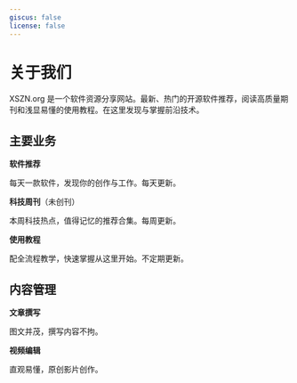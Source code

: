 ```yaml
---
giscus: false
license: false
---
```


# 关于我们

XSZN.org 是一个软件资源分享网站。最新、热门的开源软件推荐，阅读高质量期刊和浅显易懂的使用教程。在这里发现与掌握前沿技术。

## 主要业务

**软件推荐**

每天一款软件，发现你的创作与工作。每天更新。

**科技周刊**（未创刊）

本周科技热点，值得记忆的推荐合集。每周更新。

**使用教程**

配全流程教学，快速掌握从这里开始。不定期更新。

## 内容管理

**文章撰写**

图文并茂，撰写内容不拘。

**视频编辑**

直观易懂，原创影片创作。